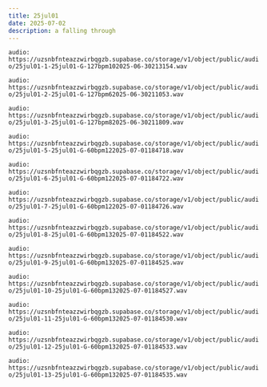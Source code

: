 ```yaml
---
title: 25jul01
date: 2025-07-02
description: a falling through
---
```


`audio: https://uzsnbfnteazzwirbqgzb.supabase.co/storage/v1/object/public/audio/25jul01-1-25jul01-G-127bpm102025-06-30213154.wav`

`audio: https://uzsnbfnteazzwirbqgzb.supabase.co/storage/v1/object/public/audio/25jul01-2-25jul01-G-127bpm62025-06-30211053.wav`

`audio: https://uzsnbfnteazzwirbqgzb.supabase.co/storage/v1/object/public/audio/25jul01-3-25jul01-G-127bpm82025-06-30211809.wav`

`audio: https://uzsnbfnteazzwirbqgzb.supabase.co/storage/v1/object/public/audio/25jul01-5-25jul01-G-60bpm122025-07-01184718.wav`

`audio: https://uzsnbfnteazzwirbqgzb.supabase.co/storage/v1/object/public/audio/25jul01-6-25jul01-G-60bpm122025-07-01184722.wav`

`audio: https://uzsnbfnteazzwirbqgzb.supabase.co/storage/v1/object/public/audio/25jul01-7-25jul01-G-60bpm122025-07-01184726.wav`

`audio: https://uzsnbfnteazzwirbqgzb.supabase.co/storage/v1/object/public/audio/25jul01-8-25jul01-G-60bpm132025-07-01184522.wav`

`audio: https://uzsnbfnteazzwirbqgzb.supabase.co/storage/v1/object/public/audio/25jul01-9-25jul01-G-60bpm132025-07-01184525.wav`

`audio: https://uzsnbfnteazzwirbqgzb.supabase.co/storage/v1/object/public/audio/25jul01-10-25jul01-G-60bpm132025-07-01184527.wav`

`audio: https://uzsnbfnteazzwirbqgzb.supabase.co/storage/v1/object/public/audio/25jul01-11-25jul01-G-60bpm132025-07-01184530.wav`

`audio: https://uzsnbfnteazzwirbqgzb.supabase.co/storage/v1/object/public/audio/25jul01-12-25jul01-G-60bpm132025-07-01184533.wav`

`audio: https://uzsnbfnteazzwirbqgzb.supabase.co/storage/v1/object/public/audio/25jul01-13-25jul01-G-60bpm132025-07-01184535.wav`